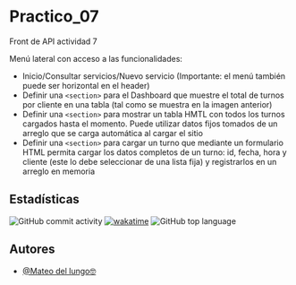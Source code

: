 
# Practico_07

Front de API actividad 7

Menú lateral con acceso a las funcionalidades:
  - Inicio/Consultar servicios/Nuevo servicio (Importante: el menú también puede ser horizontal en el header)
  - Definir una `<section>` para el Dashboard que muestre el total de turnos por cliente en una tabla (tal como se muestra en la imagen anterior)
  - Definir una `<section>` para mostrar un tabla HMTL con todos los turnos cargados hasta el momento. Puede utilizar datos fijos tomados de un arreglo que se carga automática al cargar el sitio
  - Definir una `<section>` para cargar un turno que mediante un formulario HTML permita cargar los datos completos de un turno: id, fecha, hora y cliente (este lo debe seleccionar de una lista fija) y registrarlos en un arreglo en memoria


        


## Estadísticas


![GitHub commit activity](https://img.shields.io/github/commit-activity/t/Mateo00DelLungo/Practico_07)
[![wakatime](https://wakatime.com/badge/user/ecb456c5-1b67-4281-9da9-456ba4d60a8e/project/e7f6b5af-da12-41ce-845a-c436292e50c3.svg)](https://wakatime.com/badge/user/ecb456c5-1b67-4281-9da9-456ba4d60a8e/project/e7f6b5af-da12-41ce-845a-c436292e50c3)
![GitHub top language](https://img.shields.io/github/languages/top/Mateo00DelLungo/Practico_07)
## Autores


- [@Mateo del lungo🤓](https://www.github.com/Mudo0)


